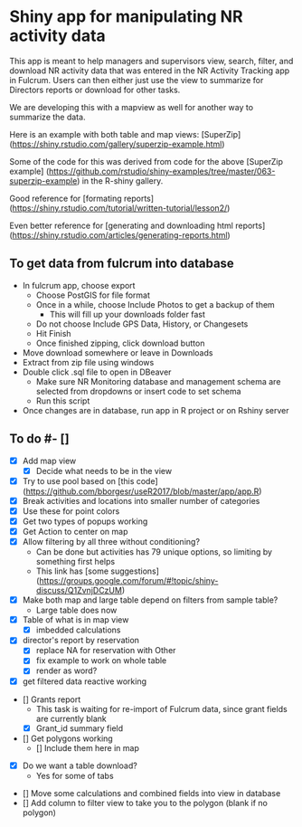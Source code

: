 # Shiny app for manipulating NR activity data

This app is meant to help managers and supervisors view, search, filter, and download NR activity data that was entered in the NR Activity Tracking app in Fulcrum. Users  can then either just use the view to summarize for Directors reports or download for other tasks.

We are developing this with a mapview as well for another way to summarize the data.

Here is an example with both table and map views: [SuperZip] (https://shiny.rstudio.com/gallery/superzip-example.html)

Some of the code for this was derived from code for the above [SuperZip example] (https://github.com/rstudio/shiny-examples/tree/master/063-superzip-example) in the R-shiny gallery.

Good reference for [formating reports] (https://shiny.rstudio.com/tutorial/written-tutorial/lesson2/) 

Even better reference for [generating and downloading html reports] (https://shiny.rstudio.com/articles/generating-reports.html)

## To get data from fulcrum into database

* In fulcrum app, choose export
  * Choose PostGIS for file format
  * Once in a while, choose Include Photos to get a backup of them
    * This will fill up your downloads folder fast
  * Do not choose Include GPS Data, History, or Changesets
  * Hit Finish
  * Once finished zipping, click download button
* Move download somewhere or leave in Downloads
* Extract from zip file using windows
* Double click .sql file to open in DBeaver
  * Make sure NR Monitoring database and management schema are selected from dropdowns or insert code to set schema
  * Run this script
* Once changes are in database, run app in R project or on Rshiny server


## To do #- [] 
- [x] Add map view
  - [x] Decide what needs to be in the view
- [x] Try to use pool based on [this code] (https://github.com/bborgesr/useR2017/blob/master/app/app.R)
- [x] Break activities and locations into smaller number of categories
- [x] Use these for point colors
- [x] Get two types of popups working
- [x] Get Action to center on map
- [x] Allow filtering by all three without conditioning?
  - Can be done but activities has 79 unique options, so limiting by something first helps
  - This link has [some suggestions] (https://groups.google.com/forum/#!topic/shiny-discuss/Q1ZvnjDCzUM)
- [x] Make both map and large table depend on filters from sample table?
  - Large table does now
- [x] Table of what is in map view
  - [x] imbedded calculations
- [x] director's report by reservation
  - [x] replace NA for reservation with Other
  - [x] fix example to work on whole table
  - [x] render as word?
- [x] get filtered data reactive working
- [] Grants report
  - This task is waiting for re-import of Fulcrum data, since grant fields are currently blank
  - [x] Grant_id summary field
- [] Get polygons working
  - [] Include them here in map
- [x] Do we want a table download?
  - Yes for some of tabs
- [] Move some calculations and combined fields into view in database
- [] Add column to filter view to take you to the polygon (blank if no polygon)


